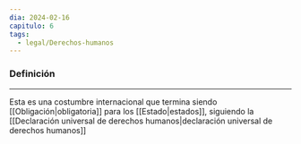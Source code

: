 ```yaml
---
dia: 2024-02-16
capitulo: 6
tags:
  - legal/Derechos-humanos
---
```

### Definición
---
Esta es una costumbre internacional que termina siendo [[Obligación|obligatoria]] para los [[Estado|estados]], siguiendo la [[Declaración universal de derechos humanos|declaración universal de derechos humanos]]